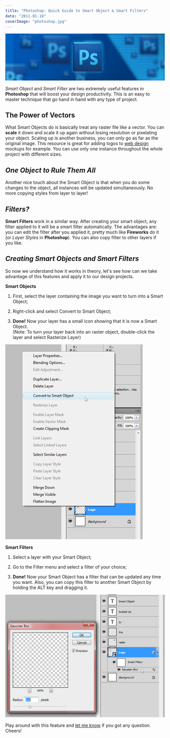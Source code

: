 ```yaml
---
title: "Photoshop: Quick Guide to Smart Object & Smart Filters"
date: "2011-01-18"
coverImage: "photoshop.jpg"
---
```


[![Photoshop: Quick Guide to Smart Object & Smart Filters](images/smart-objects.jpg "Photoshop: Quick Guide to Smart Object & Smart Filters")](http://jpedroribeiro.com/2011/01/photoshop-quick-guide-to-smart-object-smart-filters/)

_Smart Object_ and _Smart Filter_ are two extremely useful features in **Photoshop** that will boost your design productivity. This is an easy to master technique that go hand in hand with any type of project.

## The Power of Vectors

What Smart Objects do is basically treat any raster file like a vector. You can **scale** it down and scale it up again without losing resolution or pixelating your object. Scaling up is another business, you can only go as far as the original image. This resource is great for adding logos to [web design](http://jpedroribeiro.com/portfolio/) mockups for example. You can use only one instance throughout the whole project with different sizes.

## _One Object to Rule Them All_

Another nice touch about the Smart Object is that when you do some changes to the object, all instances will be updated simultaneously. No more copying styles from layer to layer!

## _Filters?_

**Smart Filters** work in a similar way. After creating your smart object, any filter applied to it will be a smart filter automatically. The advantages are: you can edit the filter after you applied it, pretty much like **Fireworks** do it (or _Layer Styles_ in **Photoshop**). You can also copy filter to other layers if you like.

## _Creating Smart Objects and Smart Filters_

So now we understand how it works in theory, let's see how can we take advantage of this features and apply it to our design projects.

**Smart Objects**

1. First, select the layer containing the image you want to turn into a Smart Object;

3. Right-click and select Convert to Smart Object;

5. **Done!** Now your layer has a small icon showing that it is now a Smart Object.  
    (Note: To turn your layer back into an raster object, double-click the layer and select Rasterize Layer)

![Creating Smart Objects](images/smart-1.png)

**Smart Filters**

1. Select a layer with your Smart Object;

3. Go to the Filter menu and select a filter of your choice;

5. **Done!** Now your Smart Object has a filter that can be updated any time you want. Also, you can copy this filter to another Smart Object by holding the ALT key and dragging it.
    

![Creating Smart Filters](images/smart-2.png)

Play around with this feature and [let me know](http://jpedroribeiro.com/2011/01/photoshop-quick-guide-to-smart-object-smart-filters/#comments) if you got any question. Cheers!
